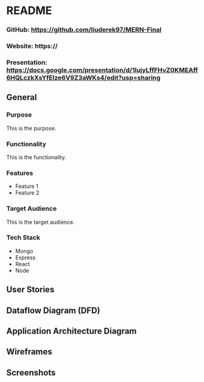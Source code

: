 # README

### GitHub: https://github.com/liuderek97/MERN-Final
### Website: https://
### Presentation: https://docs.google.com/presentation/d/1IujyLffFHvZ0KMEAff6HQLczkXsYfEIze6V9Z3aWKs4/edit?usp=sharing

## General

### Purpose
This is the purpose.

### Functionality
This is the functionality.

### Features
- Feature 1
- Feature 2

### Target Audience
This is the target audience.

### Tech Stack
- Mongo
- Express
- React
- Node

## User Stories


## Dataflow Diagram (DFD)


## Application Architecture Diagram


## Wireframes


## Screenshots




